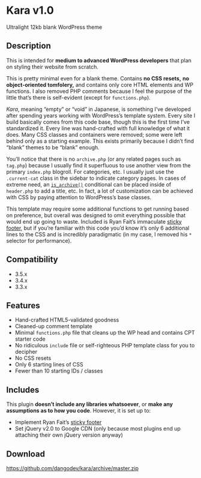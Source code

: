 Kara v1.0
===============

Ultralight 12kb blank WordPress theme

Description
-----------
This is intended for **medium to advanced WordPress developers** that plan on styling their website from scratch.

This is pretty minimal even for a blank theme. Contains **no CSS resets,** **no object-oriented tomfolery,** and contains only core HTML elements and WP functions. I also removed PHP comments because I feel the purpose of the little that’s there is self-evident (except for `functions.php`).

*Kara*, meaning “empty” or “void” in Japanese, is something I’ve developed after spending years working with WordPress’s template system. Every site I build basically comes from this code base, though this is the first time I’ve standardized it. Every line was hand-crafted with full knowledge of what it does. Many CSS classes and containers were removed; some were left behind only as a starting example. This exists primarily because I didn’t find “blank” themes to be “blank” enough.

You’ll notice that there is no `archive.php` (or any related pages such as `tag.php`) because I usually find it superfluous to use another view from the primary `index.php` blogroll. For categories, etc. I usually just use the `.current-cat` class in the sidebar to indicate category pages. In cases of extreme need, an [`is_archive()`](//codex.wordpress.org/Function_Reference/is_archive) conditional can be placed inside of `header.php` to add a title, etc. In fact, a lot of customization can be achieved with CSS by paying attention to WordPress’s base classes.

This template may require some additional functions to get running based on preference, but overall was designed to omit everything possible that would end up going to waste. Included is Ryan Fait’s immaculate [sticky footer](http://ryanfait.com/sticky-footer/), but if you’re familiar with this code you’d know it’s only 6 additional lines to the CSS and is incredibly paradigmatic (in my case, I removed his `*` selector for performance).

Compatibility
-------------
* 3.5.x
* 3.4.x
* 3.3.x

Features
--------
* Hand-crafted HTML5-validated goodness
* Cleaned-up comment template
* Minimal `functions.php` file that cleans up the WP head and contains CPT starter code
* No ridiculous `include` file or self-righteous PHP template class for you to decipher
* No CSS resets
* Only 6 starting lines of CSS
* Fewer than 10 starting IDs / classes

Includes
--------
This plugin **doesn’t include any libraries whatsoever**, or **make any assumptions as to how you code**. However, it is set up to:

* Implement Ryan Fait’s [sticky footer](http://ryanfait.com/sticky-footer/)
* Set jQuery v2.0 to Google CDN (only because most plugins end up attaching their own jQuery version anyway)

Download
--------
https://github.com/dangodev/kara/archive/master.zip